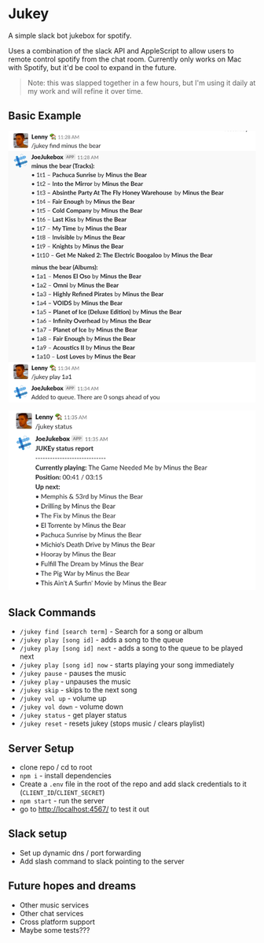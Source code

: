 # Jukey

A simple slack bot jukebox for spotify.

Uses a combination of the slack API and AppleScript to allow users to remote control spotify from the chat room. Currently only works on Mac with Spotify, but it'd be cool to expand in the future.

> Note: this was slapped together in a few hours, but I'm using it daily at my work and will refine it over time.

## Basic Example

![](https://raw.githubusercontent.com/itslenny/JUKEy/master/images/screenshot1.png)

![](https://raw.githubusercontent.com/itslenny/JUKEy/master/images/screenshot2.png)

## Slack Commands

* `/jukey find [search term]` - Search for a song or album
* `/jukey play [song id]` - adds a song to the queue
* `/jukey play [song id] next` - adds a song to the queue to be played next
* `/jukey play [song id] now` - starts playing your song immediately
* `/jukey pause` - pauses the music
* `/jukey play` - unpauses the music
* `/jukey skip` - skips to the next song
* `/jukey vol up` - volume up
* `/jukey vol down` - volume down
* `/jukey status` - get player status
* `/jukey reset` - resets jukey (stops music / clears playlist)


## Server Setup

* clone repo / cd to root
* `npm i` - install dependencies
* Create a `.env` file in the root of the repo and add slack credentials to it (`CLIENT_ID`/`CLIENT_SECRET`)
* `npm start` - run the server
* go to [http://localhost:4567/](http://localhost:4567/) to test it out


## Slack setup

* Set up dynamic dns / port forwarding
* Add slash command to slack pointing to the server


## Future hopes and dreams

- Other music services
- Other chat services
- Cross platform support
- Maybe some tests???

